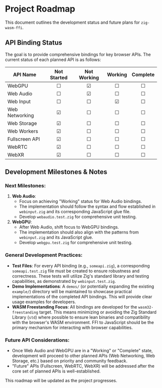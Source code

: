 # Project Roadmap

This document outlines the development status and future plans for `zig-wasm-ffi`.

## API Binding Status

The goal is to provide comprehensive bindings for key browser APIs. The current status of each planned API is as follows:

| API Name        | Not Started | Not Working | Working | Complete |
|-----------------|:-----------:|:-----------:|:-------:|:--------:|
| WebGPU          | ☐           | ☑           | ☐       | ☐        |
| Web Audio       | ☐           | ☑           | ☐       | ☐        |
| Web Input       | ☐           | ☐           | ☑       | ☐        |
| Web Networking  | ☑           | ☐           | ☐       | ☐        |
| Web Storage     | ☑           | ☐           | ☐       | ☐        |
| Web Workers     | ☑           | ☐           | ☐       | ☐        |
| Fullscreen API  | ☑           | ☐           | ☐       | ☐        |
| WebRTC          | ☑           | ☐           | ☐       | ☐        |
| WebXR           | ☑           | ☐           | ☐       | ☐        |

## Development Milestones & Notes

### Next Milestones:
1.  **Web Audio**:
    *   Focus on achieving "Working" status for Web Audio bindings.
    *   The implementation should follow the syntax and flow established in `webinput.zig` and its corresponding JavaScript glue file.
    *   Develop `webaudio.test.zig` for comprehensive unit testing.
2.  **WebGPU**:
    *   After Web Audio, shift focus to WebGPU bindings.
    *   The implementation should also align with the patterns from `webinput.zig` and its JavaScript glue.
    *   Develop `webgpu.test.zig` for comprehensive unit testing.

### General Development Practices:
*   **Test Files**: For every API binding (e.g., `someapi.zig`), a corresponding `someapi.test.zig` file must be created to ensure robustness and correctness. These tests will utilize Zig's standard library and testing capabilities, as demonstrated by `webinput.test.zig`.
*   **Demo Implementations**: A `demos/` (or potentially expanding the existing `example/`) directory will be maintained to showcase practical implementations of the completed API bindings. This will provide clear usage examples for developers.
*   **WASM Freestanding Focus**: All bindings are developed for the `wasm32-freestanding` target. This means minimizing or avoiding the Zig Standard Library (`std`) where possible to ensure lean binaries and compatibility with the browser's WASM environment. FFI to JavaScript should be the primary mechanism for interacting with browser capabilities.

### Future API Considerations:
*   Once Web Audio and WebGPU are in a "Working" or "Complete" state, development will proceed to other planned APIs (Web Networking, Web Storage, etc.) based on priority and community feedback.
*   "Future" APIs (Fullscreen, WebRTC, WebXR) will be addressed after the core set of planned APIs is well-established.

This roadmap will be updated as the project progresses.
